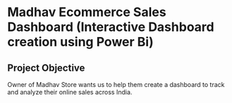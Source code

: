 # Madhav Ecommerce Sales Dashboard (Interactive Dashboard creation using Power Bi)
## Project Objective
Owner of Madhav Store wants us to help them create a dashboard to track and analyze their online sales across India.


